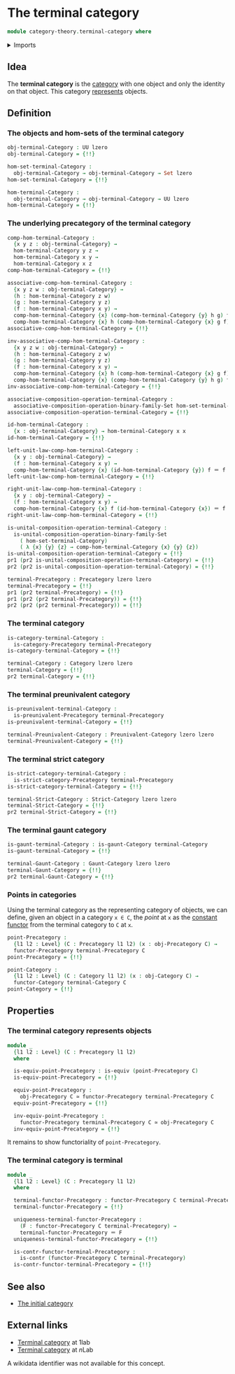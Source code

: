 # The terminal category

```agda
module category-theory.terminal-category where
```

<details><summary>Imports</summary>

```agda
open import category-theory.categories
open import category-theory.composition-operations-on-binary-families-of-sets
open import category-theory.constant-functors
open import category-theory.functors-categories
open import category-theory.functors-precategories
open import category-theory.gaunt-categories
open import category-theory.isomorphisms-in-categories
open import category-theory.isomorphisms-in-precategories
open import category-theory.precategories
open import category-theory.preunivalent-categories
open import category-theory.strict-categories

open import foundation.action-on-identifications-functions
open import foundation.contractible-types
open import foundation.dependent-pair-types
open import foundation.equivalences
open import foundation.homotopies
open import foundation.identity-types
open import foundation.propositions
open import foundation.sets
open import foundation.unit-type
open import foundation.universe-levels
```

</details>

## Idea

The **terminal category** is the [category](category-theory.categories.md) with
one object and only the identity on that object. This category
[represents](category-theory.representable-functors-categories.md) objects.

## Definition

### The objects and hom-sets of the terminal category

```agda
obj-terminal-Category : UU lzero
obj-terminal-Category = {!!}

hom-set-terminal-Category :
  obj-terminal-Category → obj-terminal-Category → Set lzero
hom-set-terminal-Category = {!!}

hom-terminal-Category :
  obj-terminal-Category → obj-terminal-Category → UU lzero
hom-terminal-Category = {!!}
```

### The underlying precategory of the terminal category

```agda
comp-hom-terminal-Category :
  {x y z : obj-terminal-Category} →
  hom-terminal-Category y z →
  hom-terminal-Category x y →
  hom-terminal-Category x z
comp-hom-terminal-Category = {!!}

associative-comp-hom-terminal-Category :
  {x y z w : obj-terminal-Category} →
  (h : hom-terminal-Category z w)
  (g : hom-terminal-Category y z)
  (f : hom-terminal-Category x y) →
  comp-hom-terminal-Category {x} (comp-hom-terminal-Category {y} h g) f ＝
  comp-hom-terminal-Category {x} h (comp-hom-terminal-Category {x} g f)
associative-comp-hom-terminal-Category = {!!}

inv-associative-comp-hom-terminal-Category :
  {x y z w : obj-terminal-Category} →
  (h : hom-terminal-Category z w)
  (g : hom-terminal-Category y z)
  (f : hom-terminal-Category x y) →
  comp-hom-terminal-Category {x} h (comp-hom-terminal-Category {x} g f) ＝
  comp-hom-terminal-Category {x} (comp-hom-terminal-Category {y} h g) f
inv-associative-comp-hom-terminal-Category = {!!}

associative-composition-operation-terminal-Category :
  associative-composition-operation-binary-family-Set hom-set-terminal-Category
associative-composition-operation-terminal-Category = {!!}

id-hom-terminal-Category :
  {x : obj-terminal-Category} → hom-terminal-Category x x
id-hom-terminal-Category = {!!}

left-unit-law-comp-hom-terminal-Category :
  {x y : obj-terminal-Category} →
  (f : hom-terminal-Category x y) →
  comp-hom-terminal-Category {x} (id-hom-terminal-Category {y}) f ＝ f
left-unit-law-comp-hom-terminal-Category = {!!}

right-unit-law-comp-hom-terminal-Category :
  {x y : obj-terminal-Category} →
  (f : hom-terminal-Category x y) →
  comp-hom-terminal-Category {x} f (id-hom-terminal-Category {x}) ＝ f
right-unit-law-comp-hom-terminal-Category = {!!}

is-unital-composition-operation-terminal-Category :
  is-unital-composition-operation-binary-family-Set
    ( hom-set-terminal-Category)
    ( λ {x} {y} {z} → comp-hom-terminal-Category {x} {y} {z})
is-unital-composition-operation-terminal-Category = {!!}
pr1 (pr2 is-unital-composition-operation-terminal-Category) = {!!}
pr2 (pr2 is-unital-composition-operation-terminal-Category) = {!!}

terminal-Precategory : Precategory lzero lzero
terminal-Precategory = {!!}
pr1 (pr2 terminal-Precategory) = {!!}
pr1 (pr2 (pr2 terminal-Precategory)) = {!!}
pr2 (pr2 (pr2 terminal-Precategory)) = {!!}
```

### The terminal category

```agda
is-category-terminal-Category :
  is-category-Precategory terminal-Precategory
is-category-terminal-Category = {!!}

terminal-Category : Category lzero lzero
terminal-Category = {!!}
pr2 terminal-Category = {!!}
```

### The terminal preunivalent category

```agda
is-preunivalent-terminal-Category :
  is-preunivalent-Precategory terminal-Precategory
is-preunivalent-terminal-Category = {!!}

terminal-Preunivalent-Category : Preunivalent-Category lzero lzero
terminal-Preunivalent-Category = {!!}
```

### The terminal strict category

```agda
is-strict-category-terminal-Category :
  is-strict-category-Precategory terminal-Precategory
is-strict-category-terminal-Category = {!!}

terminal-Strict-Category : Strict-Category lzero lzero
terminal-Strict-Category = {!!}
pr2 terminal-Strict-Category = {!!}
```

### The terminal gaunt category

```agda
is-gaunt-terminal-Category : is-gaunt-Category terminal-Category
is-gaunt-terminal-Category = {!!}

terminal-Gaunt-Category : Gaunt-Category lzero lzero
terminal-Gaunt-Category = {!!}
pr2 terminal-Gaunt-Category = {!!}
```

### Points in categories

Using the terminal category as the representing category of objects, we can
define, given an object in a category `x ∈ C`, the _point_ at `x` as the
[constant functor](category-theory.constant-functors.md) from the terminal
category to `C` at `x`.

```agda
point-Precategory :
  {l1 l2 : Level} (C : Precategory l1 l2) (x : obj-Precategory C) →
  functor-Precategory terminal-Precategory C
point-Precategory = {!!}

point-Category :
  {l1 l2 : Level} (C : Category l1 l2) (x : obj-Category C) →
  functor-Category terminal-Category C
point-Category = {!!}
```

## Properties

### The terminal category represents objects

```agda
module _
  {l1 l2 : Level} (C : Precategory l1 l2)
  where

  is-equiv-point-Precategory : is-equiv (point-Precategory C)
  is-equiv-point-Precategory = {!!}

  equiv-point-Precategory :
    obj-Precategory C ≃ functor-Precategory terminal-Precategory C
  equiv-point-Precategory = {!!}

  inv-equiv-point-Precategory :
    functor-Precategory terminal-Precategory C ≃ obj-Precategory C
  inv-equiv-point-Precategory = {!!}
```

It remains to show functoriality of `point-Precategory`.

### The terminal category is terminal

```agda
module _
  {l1 l2 : Level} (C : Precategory l1 l2)
  where

  terminal-functor-Precategory : functor-Precategory C terminal-Precategory
  terminal-functor-Precategory = {!!}

  uniqueness-terminal-functor-Precategory :
    (F : functor-Precategory C terminal-Precategory) →
    terminal-functor-Precategory ＝ F
  uniqueness-terminal-functor-Precategory = {!!}

  is-contr-functor-terminal-Precategory :
    is-contr (functor-Precategory C terminal-Precategory)
  is-contr-functor-terminal-Precategory = {!!}
```

## See also

- [The initial category](category-theory.initial-category.md)

## External links

- [Terminal category](https://1lab.dev/Cat.Instances.Shape.Terminal.html) at
  1lab
- [Terminal category](https://ncatlab.org/nlab/show/terminal+category) at $n$Lab

A wikidata identifier was not available for this concept.
